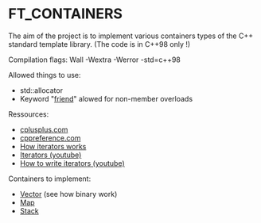 # FT_CONTAINERS
The aim of the project is to implement various containers types of the C++ standard template library. (The code is in C++98 only !)

Compilation flags: Wall -Wextra -Werror -std=c++98<br/>

Allowed things to use:<br/>
<ul>
  <li>std::allocator</li>
  <li>Keyword "<a href="https://docs.microsoft.com/en-us/cpp/cpp/friend-cpp?view=msvc-160">friend</a>" alowed for non-member overloads</li>
</ul>

Ressources: <br/> 
<ul>
  <li><a href="https://www.cplusplus.com">cplusplus.com</a></li>
  <li><a href="https://cppreference.com">cppreference.com</a></li>
  <li><a href="https://stackoverflow.com/questions/60475422/how-does-an-iterator-works-internally-in-c">How iterators works</a></li>
  <li><a href="https://www.youtube.com/watch?v=SgcHcbQ0RCQ">Iterators (youtube)</a></li>
  <li><a href="https://www.youtube.com/watch?v=F9eDv-YIOQ0">How to write iterators (youtube)</a></li>
</ul>

Containers to implement:<br/>
<ul>
  <li><a href="https://www.cplusplus.com/reference/vector/vector/?kw=vector">Vector</a> (see how binary work)</li>
  <li><a href="https://www.cplusplus.com/reference/map/map/?kw=map">Map</a></li>
  <li><a href="https://www.cplusplus.com/reference/stack/stack/?kw=stack">Stack</a></li>
</ul>
